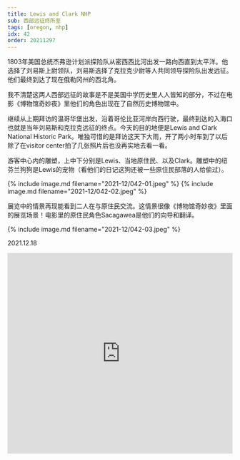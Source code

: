 ```yaml
---
title: Lewis and Clark NHP
sub: 西部远征终所至
tags: [oregon, nhp]
idx: 42
order: 20211297
---
```


1803年美国总统杰弗逊计划派探险队从密西西比河出发一路向西直到太平洋。他选择了刘易斯上尉领队，刘易斯选择了克拉克少尉等人共同领导探险队出发远征。他们最终到达了现在俄勒冈州的西北角。

我不清楚这两人西部远征的故事是不是美国中学历史里人人皆知的部分，不过在电影《博物馆奇妙夜》里他们的角色出现在了自然历史博物馆中。

继续从上期拜访的温哥华堡出发，沿着哥伦比亚河岸向西行驶，最终到达的入海口也就是当年刘易斯和克拉克远征的终点。今天的目的地便是Lewis and Clark National Historic Park。唯独可惜的是拜访这天下大雨，开了两小时车到了以后除了在visitor center拍了几张照片后也没再实地去看一看。

游客中心内的雕塑，上中下分别是Lewis、当地原住民、以及Clark。雕塑中的纽芬兰狗狗是Lewis的宠物（看他们的日记这狗还被一些原住民部落的人给偷过）。

{% include image.md filename="2021-12/042-01.jpeg" %}
{% include image.md filename="2021-12/042-02.jpeg" %}

展览中的情景再现能看到二人在与原住民交流。这情景很像《博物馆奇妙夜》里面的展览场景！电影里的原住民角色Sacagawea是他们的向导和翻译。

{% include image.md filename="2021-12/042-03.jpeg" %}

2021.12.18

<iframe src="https://www.google.com/maps/embed?pb=!1m14!1m8!1m3!1d354118.05668022693!2d-123.9!3d46.1!3m2!1i1024!2i768!4f13.1!3m3!1m2!1s0x549366c0843fb223%3A0x3a3f7e6aae86394d!2sLewis%20and%20Clark%20National%20Historical%20Park!5e0!3m2!1sen!2sus!4v1652683360674!5m2!1sen!2sus" width="100%" height="450" style="border:0;" allowfullscreen="" loading="lazy" referrerpolicy="no-referrer-when-downgrade"></iframe>
